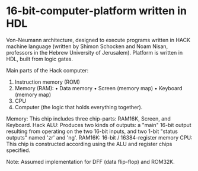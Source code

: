 # 16-bit-computer-platform written in HDL
Von-Neumann architecture, designed to execute programs written in HACK machine language (written by Shimon Schocken and Noam Nisan, professors in the Hebrew University of Jerusalem). Platform is written in HDL, built from logic gates.

Main parts of the Hack computer:
1. Instruction memory (ROM)
2. Memory (RAM):
  • Data memory
  • Screen (memory map)
  • Keyboard (memory map)
3. CPU
4. Computer (the logic that holds everything together).

Memory: This chip includes three chip-parts: RAM16K, Screen, and Keyboard.
Hack ALU: Produces two kinds of outputs: a "main" 16-bit output resulting from operating on the two 16-bit inputs, and two 1-bit "status outputs" named 'zr' and 'ng'.
RAM16K: 16-bit / 16384-register memory
CPU: This chip is constructed according using the ALU and register chips specified.

Note: Assumed implementation for DFF (data flip-flop) and ROM32K.
